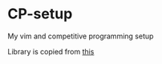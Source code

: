 # CP-setup
My vim and competitive programming setup

Library is copied from [this](https://github.com/cp-sapienza)
